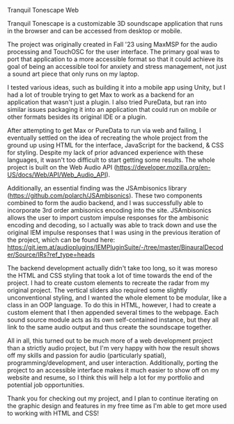 Tranquil Tonescape Web

Tranquil Tonescape is a customizable 3D soundscape application that runs in the browser and can be accessed from desktop or mobile. 

The project was originally created in Fall '23 using MaxMSP for the audio processing and TouchOSC for the user interface. The primary goal was to port that application to a more accessible format so that it could achieve its goal of being an accessible tool for anxiety and stress management, not just a sound art piece that only runs on my laptop.

I tested various ideas, such as building it into a mobile app using Unity, but I had a lot of trouble trying to get Max to work as a backend for an application that wasn't just a plugin. I also tried PureData, but ran into similar issues packaging it into an application that could run on mobile or other formats besides its original IDE or a plugin.

After attempting to get Max or PureData to run via web and failing, I eventually settled on the idea of recreating the whole project from the ground up using HTML for the interface, JavaScript for the backend, & CSS for styling. Despite my lack of prior advanced experience with these languages, it wasn't too difficult to start getting some results. The whole project is built on the Web Audio API (https://developer.mozilla.org/en-US/docs/Web/API/Web_Audio_API).

Additionally, an essential finding was the JSAmbisonics library (https://github.com/polarch/JSAmbisonics). These two components combined to form the audio backend, and I was successfully able to incorporate 3rd order ambisonics encoding into the site. JSAmbisonics allows the user to import custom impulse responses for the ambisonic encoding and decoding, so I actually was able to track down and use the original IEM impulse responses that I was using in the previous iteration of the project, which can be found here: https://git.iem.at/audioplugins/IEMPluginSuite/-/tree/master/BinauralDecoder/Source/IRs?ref_type=heads

The backend development actually didn't take too long, so it was moreso the HTML and CSS styling that took a lot of time towards the end of the project. I had to create custom elements to recreate the radar from my original project. The vertical sliders also required some slightly unconventional styling, and I wanted the whole element to be modular, like a class in an OOP language. To do this in HTML, however, I had to create a custom element that I then appended several times to the webpage. Each sound source module acts as its own self-contained instance, but they all link to the same audio output and thus create the soundscape together.

All in all, this turned out to be much more of a web development project than a strictly audio project, but I'm very happy with how the result shows off my skills and passion for audio (particularly spatial), programming/development, and user interaction. Additionally, porting the project to an accessible interface makes it much easier to show off on my website and resume, so I think this will help a lot for my portfolio and potential job opportunities.

Thank you for checking out my project, and I plan to continue iterating on the graphic design and features in my free time as I'm able to get more used to working with HTML and CSS!
